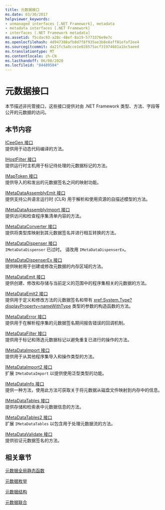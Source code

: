 ```yaml
---
title: 元数据接口
ms.date: 03/30/2017
helpviewer_keywords:
- unmanaged interfaces [.NET Framework], metadata
- metadata interfaces [.NET Framework]
- interfaces (.NET Framework metadata]
ms.assetid: f5cdac93-a28c-48ef-8a19-5773376e9e7c
ms.openlocfilehash: 4d947388afb8d7f8f935ae3b8e8aff81efaf2ee4
ms.sourcegitcommit: da21fc5a8cce1e028575acf31974681a1bc5aeed
ms.translationtype: MT
ms.contentlocale: zh-CN
ms.lasthandoff: 06/08/2020
ms.locfileid: "84489584"
---
```

# <a name="metadata-interfaces"></a>元数据接口
本节描述非托管接口，这些接口提供对由 .NET Framework 类型、方法、字段等公开的元数据的访问。  
  
## <a name="in-this-section"></a>本节内容  
 [ICeeGen 接口](iceegen-interface.md)  
 提供用于动态代码编译的方法。  
  
 [IHostFilter 接口](ihostfilter-interface.md)  
 提供运行时主机用于标记待处理的元数据标记的方法。  
  
 [IMapToken 接口](imaptoken-interface.md)  
 提供导入的和发出的元数据签名之间的映射功能。  
  
 [IMetaDataAssemblyEmit 接口](imetadataassemblyemit-interface.md)  
 提供支持公共语言运行时 (CLR) 用于解析和使用资源的自描述模型的方法。  
  
 [IMetaDataAssemblyImport 接口](imetadataassemblyimport-interface.md)  
 提供访问和检查程序集清单内容的方法。  
  
 [IMetaDataConverter 接口](imetadataconverter-interface.md)  
 提供将类型库映射到其元数据签名并进行相互转换的方法。  
  
 [IMetaDataDispenser 接口](imetadatadispenser-interface.md)  
 `IMetaDataDispenser` 已过时。 请改用 `IMetaDataDispenserEx`。  
  
 [IMetaDataDispenserEx 接口](imetadatadispenserex-interface.md)  
 提供映射用于创建或修改元数据的内存区域的方法。  
  
 [IMetaDataEmit 接口](imetadataemit-interface.md)  
 提供创建、修改和存储与当前定义的范围中的程序集相关的元数据的方法。  
  
 [IMetaDataEmit2 接口](imetadataemit2-interface.md)  
 提供用于定义和修改方法的元数据签名和带有 <xref:System.Type?displayProperty=nameWithType> 类型的参数的构造函数的方法。  
  
 [IMetaDataError 接口](imetadataerror-interface.md)  
 提供用于在解析程序集的元数据签名期间报告错误的回调机制。  
  
 [IMetaDataFilter 接口](imetadatafilter-interface.md)  
 提供用于标记和筛选元数据标记以避免重复已进行的操作的方法。  
  
 [IMetaDataImport 接口](imetadataimport-interface.md)  
 提供用于从其他程序集导入和操作类型的方法。  
  
 [IMetaDataImport2 接口](imetadataimport2-interface.md)  
 扩展 `IMetaDataImport` 以提供使用泛型类型的功能。  
  
 [IMetaDataInfo 接口](imetadatainfo-interface.md)  
 提供一种方法，使用此方法可获取关于将元数据从磁盘文件映射到内存中的信息。  
  
 [IMetaDataTables 接口](imetadatatables-interface.md)  
 提供存储和检索表中元数据信息的方法。  
  
 [IMetaDataTables2 接口](imetadatatables2-interface.md)  
 扩展 `IMetaDataTables` 以包含用于处理元数据流的方法。  
  
 [IMetaDataValidate 接口](imetadatavalidate-interface.md)  
 提供验证元数据签名的方法。  
  
## <a name="related-sections"></a>相关章节  
 [元数据全局静态函数](metadata-global-static-functions.md)  
  
 [元数据枚举](metadata-enumerations.md)  
  
 [元数据结构](metadata-structures.md)  
  
 [元数据联合](metadata-unions.md)
